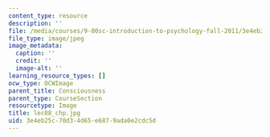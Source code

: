 ```yaml
---
content_type: resource
description: ''
file: /media/courses/9-00sc-introduction-to-psychology-fall-2011/3e4eb25c70d34d65e6879ada0e2cdc5d_lec08_chp.jpg
file_type: image/jpeg
image_metadata:
  caption: ''
  credit: ''
  image-alt: ''
learning_resource_types: []
ocw_type: OCWImage
parent_title: Consciousness
parent_type: CourseSection
resourcetype: Image
title: lec08_chp.jpg
uid: 3e4eb25c-70d3-4d65-e687-9ada0e2cdc5d
---
```

